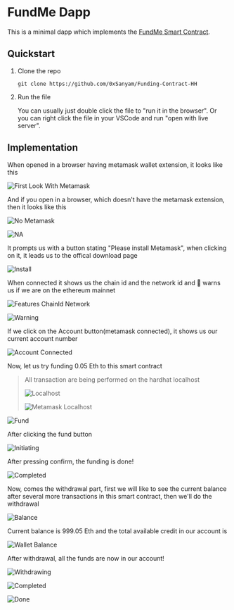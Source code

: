 # FundMe Dapp

This is a minimal dapp which implements the [FundMe Smart Contract](https://github.com/0xSanyam/Funding-Contract-HH).

## Quickstart

1. Clone the repo

   ```shell
   git clone https://github.com/0xSanyam/Funding-Contract-HH
   ```

2. Run the file

   You can usually just double click the file to "run it in the browser". Or you can right click the file in your VSCode and run "open with live server".

## Implementation

When opened in a browser having metamask wallet extension, it looks like this

![First Look With Metamask](/assets/First%20Look.png)

And if you open in a browser, which doesn't have the metamask extension, then it looks like this

![No Metamask](/assets/No%20Metamask.png)

![NA](/assets/NA.png)

It prompts us with a button stating "Please install Metamask", when clicking on it, it leads us to the offical download page

![Install](/assets/Install.png)

When connected it shows us the chain id and the network id and 🛑 warns us if we are on the ethereum mainnet

![Features ChainId Network](/assets/Rinkeby.png)

![Warning](/assets/Warning.png)

If we click on the Account button(metamask connected), it shows us our current account number

![Account Connected](/assets/Account.png)

Now, let us try funding 0.05 Eth to this smart contract

> All transaction are being performed on the hardhat localhost
>
> ![Localhost](/assets/Hardhat%20Localhost.png)
>
> ![Metamask Localhost](/assets/Metamask%20Localhost.png)

![Fund](/assets/Fund.png)

After clicking the fund button

![Initiating](/assets/Initiated.png)

After pressing confirm, the funding is done!

![Completed](/assets/Funding%20Done.png)

Now, comes the withdrawal part, first we will like to see the current balance after several more transactions in this smart contract, then we'll do the withdrawal

![Balance](/assets/Balance.png)

Current balance is 999.05 Eth and the total available credit in our account is

![Wallet Balance](/assets/Wallet%20Balance.png)

After withdrawal, all the funds are now in our account!

![Withdrawing](/assets/Withdrawing.png)

![Completed](/assets/Withdrawal%20completed.png)

![Done](/assets/Withdrawing%20Done.png)
